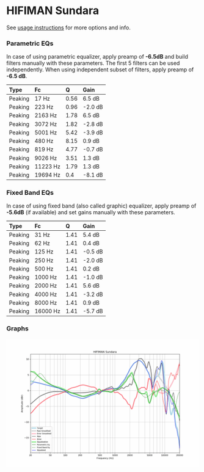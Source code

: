 # HIFIMAN Sundara
See [usage instructions](https://github.com/jaakkopasanen/AutoEq#usage) for more options and info.

### Parametric EQs
In case of using parametric equalizer, apply preamp of **-6.5dB** and build filters manually
with these parameters. The first 5 filters can be used independently.
When using independent subset of filters, apply preamp of **-6.5 dB**.

| Type    | Fc       |    Q | Gain    |
|:--------|:---------|:-----|:--------|
| Peaking | 17 Hz    | 0.56 | 6.5 dB  |
| Peaking | 223 Hz   | 0.96 | -2.0 dB |
| Peaking | 2163 Hz  | 1.78 | 6.5 dB  |
| Peaking | 3072 Hz  | 1.82 | -2.8 dB |
| Peaking | 5001 Hz  | 5.42 | -3.9 dB |
| Peaking | 480 Hz   | 8.15 | 0.9 dB  |
| Peaking | 819 Hz   | 4.77 | -0.7 dB |
| Peaking | 9026 Hz  | 3.51 | 1.3 dB  |
| Peaking | 11223 Hz | 1.79 | 1.3 dB  |
| Peaking | 19694 Hz | 0.4  | -8.1 dB |

### Fixed Band EQs
In case of using fixed band (also called graphic) equalizer, apply preamp of **-5.6dB**
(if available) and set gains manually with these parameters.

| Type    | Fc       |    Q | Gain    |
|:--------|:---------|:-----|:--------|
| Peaking | 31 Hz    | 1.41 | 5.4 dB  |
| Peaking | 62 Hz    | 1.41 | 0.4 dB  |
| Peaking | 125 Hz   | 1.41 | -0.5 dB |
| Peaking | 250 Hz   | 1.41 | -2.0 dB |
| Peaking | 500 Hz   | 1.41 | 0.2 dB  |
| Peaking | 1000 Hz  | 1.41 | -1.0 dB |
| Peaking | 2000 Hz  | 1.41 | 5.6 dB  |
| Peaking | 4000 Hz  | 1.41 | -3.2 dB |
| Peaking | 8000 Hz  | 1.41 | 0.9 dB  |
| Peaking | 16000 Hz | 1.41 | -5.7 dB |

### Graphs
![](./HIFIMAN%20Sundara.png)